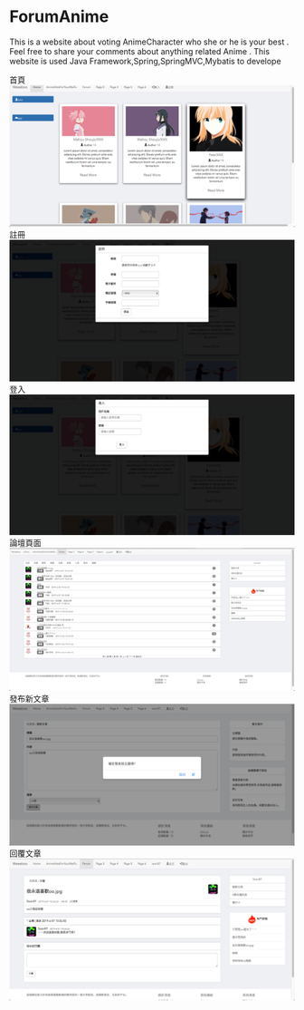 # ForumAnime
This is a website about voting AnimeCharacter who she or he is your best .
Feel free to share your comments about anything related Anime .
This website is used Java Framework,Spring,SpringMVC,Mybatis to develope

首頁
![image](https://github.com/bocb25212/AnimeVoteForYourWaiFuOrHusbando/blob/master/index.png)
註冊
![image](https://github.com/bocb25212/AnimeVoteForYourWaiFuOrHusbando/blob/master/register.png)
登入
![image](https://github.com/bocb25212/AnimeVoteForYourWaiFuOrHusbando/blob/master/login.png)
論壇頁面
![image](https://github.com/bocb25212/AnimeVoteForYourWaiFuOrHusbando/blob/master/forum.png)
發布新文章
![image](https://github.com/bocb25212/AnimeVoteForYourWaiFuOrHusbando/blob/master/new%20Topic.png)
回覆文章
![image](https://github.com/bocb25212/AnimeVoteForYourWaiFuOrHusbando/blob/master/reply.png)

